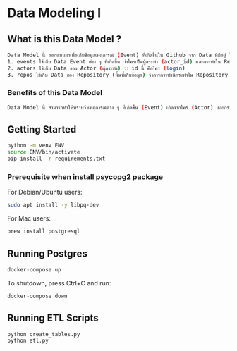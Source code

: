 # Data Modeling I

## What is this Data Model ?

```sh
Data Model นี้ ออกแบบมาเพื่อเก็บข้อมูลเหตุการณ์ (Event) ที่เกิดขึ้นใน Github จาก Data ที่มีอยู่ โดยประกอบด้วย 3 Table ได้แก่
1. events ใช้เก็บ Data Event ต่าง ๆ ที่เกิดขึ้น ว่าใครเป็นผู้กระทำ (actor_id) และกระทำใน Repository ใด (repo_id) 
2. actors ใช้เก็บ Data ของ Actor (ผู้กระทำ) ว่า id นี้ คือใคร (login)
3. repos ใช้เก็บ Data ของ Repository (พื้นที่เก็บข้อมูล) ว่าการกระทำนี้กระทำใน Repository ใด (name)
```
### Benefits of this Data Model

```sh
Data Model นี้ สามารถทำให้ทราบว่าเหตุการณ์ต่าง ๆ ที่เกิดขึ้น (Event) เกิดจากใคร (Actor) และกระทำใน Repository ใด เพื่อให้สามารถติดตามกิจกรรม (event) ของผู้ใช้งาน (actor) และวิเคราะห์ทิศทางของเหตุการณ์ที่เกิดขึ้นในพื้นที่เก็บข้อมูล (Repository) นั้น ๆ ได้
```

## Getting Started

```sh
python -m venv ENV
source ENV/bin/activate
pip install -r requirements.txt
```

### Prerequisite when install psycopg2 package

For Debian/Ubuntu users:

```sh
sudo apt install -y libpq-dev
```

For Mac users:

```sh
brew install postgresql
```

## Running Postgres

```sh
docker-compose up
```

To shutdown, press Ctrl+C and run:

```sh
docker-compose down
```

## Running ETL Scripts

```sh
python create_tables.py
python etl.py
```
